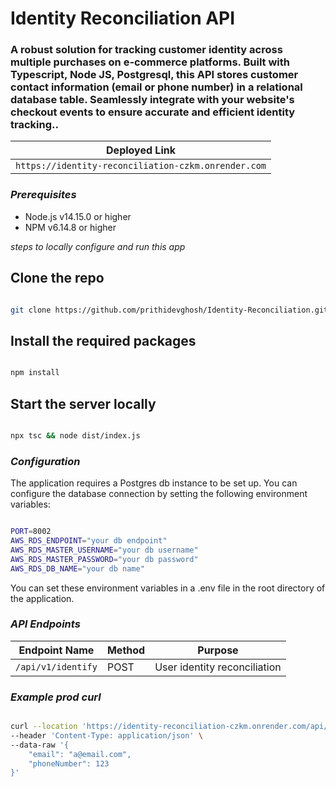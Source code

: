 # Identity Reconciliation API

### A robust solution for tracking customer identity across multiple purchases on e-commerce platforms. Built with Typescript, Node JS, Postgresql, this API stores customer contact information (email or phone number) in a relational database table. Seamlessly integrate with your website's checkout events to ensure accurate and efficient identity tracking..

|Deployed Link|
| --- |
|`https://identity-reconciliation-czkm.onrender.com`|

<h3><i>Prerequisites</i></h3>
<ul>
<li>Node.js v14.15.0 or higher</li>
<li>NPM v6.14.8 or higher</li>
</ul>

*steps to locally configure and run this app*


## Clone the repo
```bash

git clone https://github.com/prithidevghosh/Identity-Reconciliation.git


```
## Install the required packages
```bash

npm install

```

## Start the server locally
```bash

npx tsc && node dist/index.js

```


<h3><i>Configuration</i></h3>

<p>The application requires a Postgres db instance to be set up. You can configure the database connection by setting the following environment variables:</p>

```bash

PORT=8002
AWS_RDS_ENDPOINT="your db endpoint"
AWS_RDS_MASTER_USERNAME="your db username"
AWS_RDS_MASTER_PASSWORD="your db password"
AWS_RDS_DB_NAME="your db name"

```
<p>You can set these environment variables in a .env file in the root directory of the application.</p>

<h3><i>API Endpoints</i></h3>


| Endpoint Name | Method | Purpose |
| --- | --- | --- |
| `/api/v1/identify` | POST | User identity reconciliation |


<h3><i>Example prod curl</i></h3>

```bash

curl --location 'https://identity-reconciliation-czkm.onrender.com/api/v1/identify' \
--header 'Content-Type: application/json' \
--data-raw '{
    "email": "a@email.com",
    "phoneNumber": 123
}'

```
